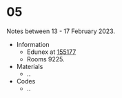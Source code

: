 # 05
Notes between 13 - 17 February 2023.

- Information
  + Edunex at [155177](https://edunex.itb.ac.id/courses/44705/preview/155177)
  + Rooms 9225.
- Materials
  + ..
- Codes
  + ..
